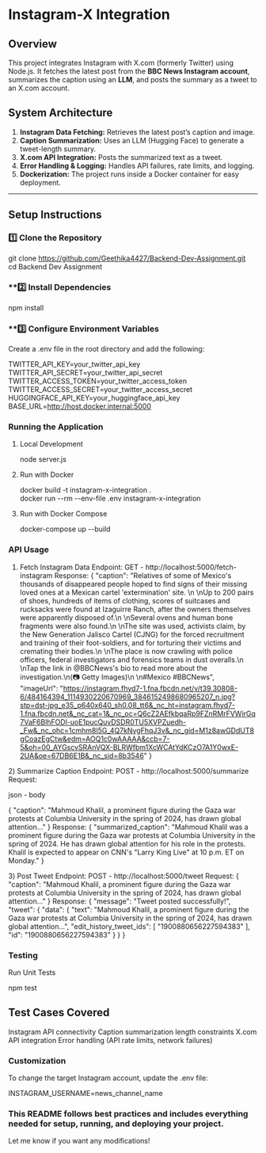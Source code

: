 # Instagram-X Integration

## Overview  
This project integrates Instagram with X.com (formerly Twitter) using Node.js. It fetches the latest post from the **BBC News Instagram account**, summarizes the caption using an **LLM**, and posts the summary as a tweet to an X.com account.

## System Architecture  
1. **Instagram Data Fetching:** Retrieves the latest post’s caption and image.  
2. **Caption Summarization:** Uses an LLM (Hugging Face) to generate a tweet-length summary.  
3. **X.com API Integration:** Posts the summarized text as a tweet.  
4. **Error Handling & Logging:** Handles API failures, rate limits, and logging.  
5. **Dockerization:** The project runs inside a Docker container for easy deployment.  

---

##  Setup Instructions  

### **1️⃣ Clone the Repository**
git clone https://github.com/Geethika4427/Backend-Dev-Assignment.git<br>
cd Backend Dev Assignment

### **2️⃣ Install Dependencies
npm install

### **3️⃣ Configure Environment Variables
Create a .env file in the root directory and add the following:

TWITTER_API_KEY=your_twitter_api_key<br>
TWITTER_API_SECRET=your_twitter_api_secret<br>
TWITTER_ACCESS_TOKEN=your_twitter_access_token<br>
TWITTER_ACCESS_SECRET=your_twitter_access_secret<br>
HUGGINGFACE_API_KEY=your_huggingface_api_key<br>
BASE_URL=http://host.docker.internal:5000

###  Running the Application
1) Local Development

   node server.js<br>
   
2) Run with Docker

   docker build -t instagram-x-integration .<br>
   docker run --rm --env-file .env instagram-x-integration<br>
   
3) Run with Docker Compose<br>

   docker-compose up --build

### API Usage
1) Fetch Instagram Data
   Endpoint:
   GET - http://localhost:5000/fetch-instagram
Response:
{
  "caption": "Relatives of some of Mexico's thousands of disappeared people hoped to find signs of their missing loved ones at a Mexican cartel 'extermination' site. \n \nUp to 200 pairs of shoes, hundreds of items of clothing, scores of suitcases and rucksacks were found at Izaguirre Ranch, after the owners themselves were apparently disposed of.\n \nSeveral ovens and human bone fragments were also found.\n \nThe site was used, activists claim, by the New Generation Jalisco Cartel (CJNG) for the forced recruitment and training of their foot-soldiers, and for torturing their victims and cremating their bodies.\n \nThe place is now crawling with police officers, federal investigators and forensics teams in dust overalls.\n \nTap the link in @BBCNews's bio to read more about the investigation.\n(📷 Getty Images)\n \n#Mexico #BBCNews",<br>
  "imageUrl": "https://instagram.fhyd7-1.fna.fbcdn.net/v/t39.30808-6/484164394_1114930220670969_3846152498680965207_n.jpg?stp=dst-jpg_e35_p640x640_sh0.08_tt6&_nc_ht=instagram.fhyd7-1.fna.fbcdn.net&_nc_cat=1&_nc_oc=Q6cZ2AEfkbqaRp9FZnRMrFVWirGq7VaF6BlhFODl-uoE1pucQuvDSDR0TU5XVPZuedh-_Fw&_nc_ohc=1cmhm8l5G_4Q7kNvgFhqJ3v&_nc_gid=M1z8awGDdUT8gCoazEgCtw&edm=AOQ1c0wAAAAA&ccb=7-5&oh=00_AYGscvSRAnVQX-BLRWfbm1XcWCAtYdKCzO7A1Y0wxE-2UA&oe=67DB6E1B&_nc_sid=8b3546"
}

2️) Summarize Caption
   Endpoint:
   POST - http://localhost:5000/summarize
   Request:

   json - body

   {
     "caption": "Mahmoud Khalil, a prominent figure during the Gaza war protests at Columbia University in the spring of 2024, has drawn global attention..."
   }
   Response:
   {
    "summarized_caption": "Mahmoud Khalil was a prominent figure during the Gaza war protests at Columbia University in the spring of 2024. He has drawn global attention for his role in the protests. Khalil is expected to appear on CNN's \"Larry King Live\" at 10 p.m. ET on Monday."
   }
   
3️) Post Tweet
   Endpoint:
   POST - http://localhost:5000/tweet
   Request:
   {
     "caption": "Mahmoud Khalil, a prominent figure during the Gaza war protests at Columbia University in the spring of 2024, has drawn global attention..."
   }
   Response:
   {
    "message": "Tweet posted successfully!",
    "tweet": {
        "data": {
            "text": "Mahmoud Khalil, a prominent figure during the Gaza war protests at Columbia University in the spring of 2024, has drawn global attention...",
            "edit_history_tweet_ids": [
                "1900880656227594383"
            ],
            "id": "1900880656227594383"
        }
    }
}

### Testing
Run Unit Tests

npm test

## Test Cases Covered
Instagram API connectivity
Caption summarization length constraints
X.com API integration
Error handling (API rate limits, network failures)

### Customization
To change the target Instagram account, update the .env file:

INSTAGRAM_USERNAME=news_channel_name

### This README follows best practices and includes everything needed for setup, running, and deploying your project.  

Let me know if you want any modifications!
